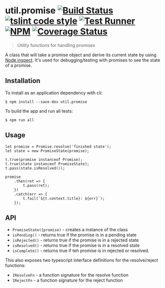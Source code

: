 # util.promise [![Build Status](https://travis-ci.org/jmquigley/util.promise.svg?branch=master)](https://travis-ci.org/jmquigley/util.promise) [![tslint code style](https://img.shields.io/badge/code_style-TSlint-5ed9c7.svg)](https://palantir.github.io/tslint/) [![Test Runner](https://img.shields.io/badge/testing-ava-blue.svg)](https://github.com/avajs/ava) [![NPM](https://img.shields.io/npm/v/util.promise.svg)](https://www.npmjs.com/package/util.promise) [![Coverage Status](https://coveralls.io/repos/github/jmquigley/util.promise/badge.svg?branch=master)](https://coveralls.io/github/jmquigley/util.promise?branch=master)

> Utility functions for handling promises

A class that will take a promise object and derive its current state
by using [Node inspect](https://nodejs.org/api/util.html#util_util_inspect_object_options).  It's used for debugging/testing with promises to see the state of a promise.


## Installation

To install as an application dependency with cli:
```
$ npm install --save-dev util.promise
```

To build the app and run all tests:
```
$ npm run all
```


## Usage
```
let promise = Promise.resolve('finished state');
let state = new PromiseState(promise);

t.true(promise instanceof Promise);
t.true(state instanceof PromiseState);
t.pass(state.isResolved());

promise
	.then(ret => {
		t.pass(ret);
	})
	.catch(err => {
		t.fail(`${t.context.title}: ${err}`);
	});
```

## API

- `PromiseState({promise)` - creates a instance of the class
- `isPending()` - returns true if the promise is in a pending state
- `isRejected()` - returns true if the promise is in a rejected state
- `isResolved()` - returns true if the promise is in a resolved state
- `isComplete()` - returns true if teh promise is in rejected or resolved.

This also exposes two typescript interface definitions for the resolve/reject functions:

- `IResolveFn` - a function signature for the resolve function
- `IRejectFn` - a function signature for the reject function
